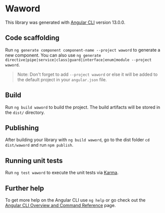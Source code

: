 # Waword

This library was generated with [Angular CLI](https://github.com/angular/angular-cli) version 13.0.0.

## Code scaffolding

Run `ng generate component component-name --project waword` to generate a new component. You can also use `ng generate directive|pipe|service|class|guard|interface|enum|module --project waword`.
> Note: Don't forget to add `--project waword` or else it will be added to the default project in your `angular.json` file. 

## Build

Run `ng build waword` to build the project. The build artifacts will be stored in the `dist/` directory.

## Publishing

After building your library with `ng build waword`, go to the dist folder `cd dist/waword` and run `npm publish`.

## Running unit tests

Run `ng test waword` to execute the unit tests via [Karma](https://karma-runner.github.io).

## Further help

To get more help on the Angular CLI use `ng help` or go check out the [Angular CLI Overview and Command Reference](https://angular.io/cli) page.
